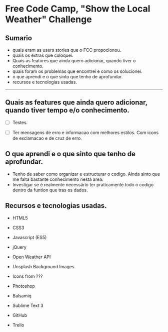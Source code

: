 # Free Code Camp, "Show the Local Weather" Challenge

## Sumario
* quais eram as users stories que o FCC propocionou.
* quais os extras que coloquei.
* Quais as features que ainda quero adicionar, quando tiver o conhecimento.
* quais foram os problemas que encontrei e como os solucionei.
* o que aprendi e o que sinto que tenho de aprofundar.
* recursos e tecnologias usadas.

---

## Quais as features que ainda quero adicionar, quando tiver tempo e/o conhecimento.
- [ ] Testes.
- [ ] Ter mensagens de erro e informacao com melhores estilos. Com icons de exclamacao e de cruz de erro.


## O que aprendi e o que sinto que tenho de aprofundar.
* Tenho de saber como organizar e estructurar o codigo. Ainda sinto que me falta bastante conhecimento nesta area.
* Investigar se é realmente necessário ter praticamente todo o codigo dentro da funtion que tras os dados.

## Recursos e tecnologias usadas.
* HTML5
* CSS3
* Javascript (ES5)
* jQuery

* Open Weather API
* Unsplash Background Images
* Icons from ???

* Photoshop
* Balsamiq
* Sublime Text 3

* GitHub
* Trello